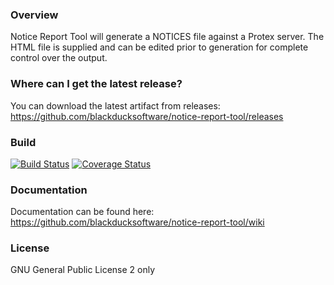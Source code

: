 ### Overview

Notice Report Tool will generate a NOTICES file against a Protex server.  The HTML file is supplied and can be edited prior to generation for complete control over the output.  

### Where can I get the latest release?

You can download the latest artifact from releases: https://github.com/blackducksoftware/notice-report-tool/releases

### Build

[![Build Status](https://travis-ci.org/blackducksoftware/notice-report-tool.svg?branch=master)](https://travis-ci.org/blackducksoftware/notice-report-tool)
[![Coverage Status](https://coveralls.io/repos/github/blackducksoftware/notice-report-tool/badge.svg?branch=master)](https://coveralls.io/github/blackducksoftware/notice-report-tool?branch=master)

###  Documentation

Documentation can be found here: https://github.com/blackducksoftware/notice-report-tool/wiki

### License

GNU General Public License 2 only

